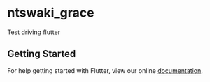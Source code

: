 # ntswaki_grace

Test driving flutter

## Getting Started

For help getting started with Flutter, view our online
[documentation](https://flutter.io/).
